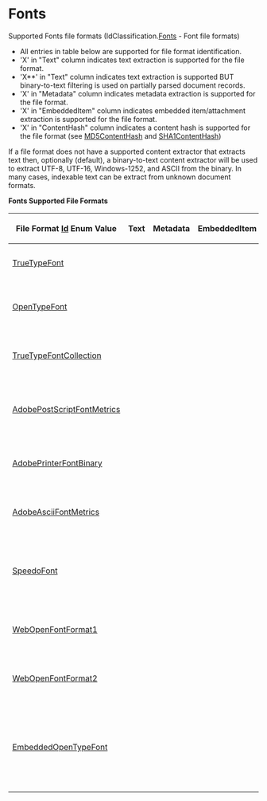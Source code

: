 # Fonts

Supported Fonts file formats (IdClassification.<a href="1e3a8090-926a-275b-2e9c-c0851d3c49e2">Fonts</a> - Font file formats)
<ul><li>All entries in table below are supported for file format identification.</li><li>'X' in "Text" column indicates text extraction is supported for the file format.</li><li>'X**' in "Text" column indicates text extraction is supported BUT binary-to-text filtering is used on partially parsed document records.</li><li>'X' in "Metadata" column indicates metadata extraction is supported for the file format.</li><li>'X' in "EmbeddedItem" column indicates embedded item/attachment extraction is supported for the file format.</li><li>'X' in "ContentHash" column indicates a content hash is supported for the file format (see <a href="a852bcf7-e763-6d05-21d0-198c8c9e1fe3">MD5ContentHash</a> and <a href="66becb90-e903-e12d-cf4d-2a8aa6b65937">SHA1ContentHash</a>)</li></ul>






If a file format does not have a supported content extractor that extracts text then, optionally (default), a binary-to-text content extractor will be used to extract UTF-8, UTF-16, Windows-1252, and ASCII from the binary. In many cases, indexable text can be extract from unknown document formats.


<p><strong>Fonts Supported File Formats</strong></p><table><thead><tr><th><p>

File Format <a href="6f1047fb-7367-c09c-5621-ae7632c8404b">Id</a> Enum Value</p></th>
<th><p>Text</p></th>
<th><p>Metadata</p></th>
<th><p>EmbeddedItem</p></th>
<th><p>ContentHash</p></th>
<th><p>Description</p></th>
</tr></thead><tr><td><p><a href="6f1047fb-7367-c09c-5621-ae7632c8404b">TrueTypeFont</a></p></td>
<td><p /></td>
<td><p /></td>
<td><p /></td>
<td><p /></td>
<td><p>TrueType Font (.ttf;.tte;.dfont).</p></td>
</tr><tr><td><p><a href="6f1047fb-7367-c09c-5621-ae7632c8404b">OpenTypeFont</a></p></td>
<td><p /></td>
<td><p /></td>
<td><p /></td>
<td><p /></td>
<td><p>OpenType Font (.otf;.ttf;.ttc).</p></td>
</tr><tr><td><p><a href="6f1047fb-7367-c09c-5621-ae7632c8404b">TrueTypeFontCollection</a></p></td>
<td><p /></td>
<td><p /></td>
<td><p /></td>
<td><p /></td>
<td><p>TrueType Font collection (.ttc;.ttcf).</p></td>
</tr><tr><td><p><a href="6f1047fb-7367-c09c-5621-ae7632c8404b">AdobePostScriptFontMetrics</a></p></td>
<td><p /></td>
<td><p /></td>
<td><p /></td>
<td><p /></td>
<td><p>Adobe PostScript Font Metrics (.pfm).</p></td>
</tr><tr><td><p><a href="6f1047fb-7367-c09c-5621-ae7632c8404b">AdobePrinterFontBinary</a></p></td>
<td><p /></td>
<td><p /></td>
<td><p /></td>
<td><p /></td>
<td><p>Adobe Printer Font Binary (.pfb).</p></td>
</tr><tr><td><p><a href="6f1047fb-7367-c09c-5621-ae7632c8404b">AdobeAsciiFontMetrics</a></p></td>
<td><p /></td>
<td><p /></td>
<td><p /></td>
<td><p /></td>
<td><p>Adobe ASCII Font Metrics (.afm).</p></td>
</tr><tr><td><p><a href="6f1047fb-7367-c09c-5621-ae7632c8404b">SpeedoFont</a></p></td>
<td><p /></td>
<td><p /></td>
<td><p /></td>
<td><p /></td>
<td><p>Speedo is a scalable font format created by Bitstream, Inc. (.spd).</p></td>
</tr><tr><td><p><a href="6f1047fb-7367-c09c-5621-ae7632c8404b">WebOpenFontFormat1</a></p></td>
<td><p /></td>
<td><p /></td>
<td><p /></td>
<td><p /></td>
<td><p>Web Open Font Format 1 (.woff).</p></td>
</tr><tr><td><p><a href="6f1047fb-7367-c09c-5621-ae7632c8404b">WebOpenFontFormat2</a></p></td>
<td><p /></td>
<td><p /></td>
<td><p /></td>
<td><p /></td>
<td><p>Web Open Font Format 2 (.woff2).</p></td>
</tr><tr><td><p><a href="6f1047fb-7367-c09c-5621-ae7632c8404b">EmbeddedOpenTypeFont</a></p></td>
<td><p /></td>
<td><p /></td>
<td><p /></td>
<td><p /></td>
<td><p>Embedded OpenType (EOT) font format developed by Microsoft (.eot).</p></td>
</tr></table>
